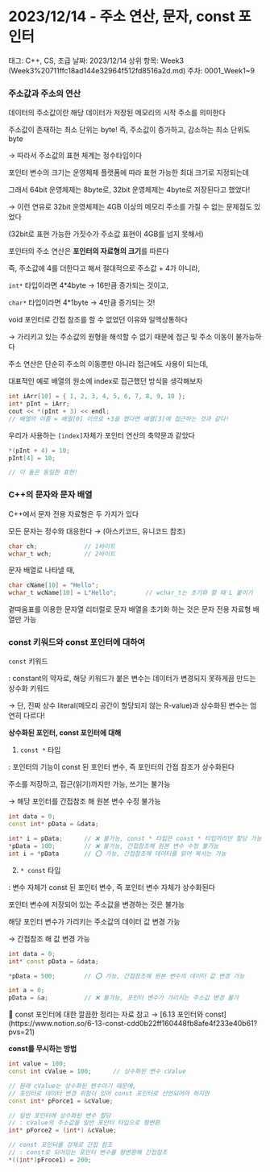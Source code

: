 # 2023/12/14 - 주소 연산, 문자, const 포인터

태그: C++, CS, 초급
날짜: 2023/12/14
상위 항목: Week3 (Week3%20711ffc18ad144e32964f512fd8516a2d.md)
주차: 0001_Week1~9

### 주소값과 주소의 연산

데이터의 주소값이란 해당 데이터가 저장된 메모리의 시작 주소를 의미한다

주소값이 존재하는 최소 단위는 byte! 즉, 주소값이 증가하고, 감소하는 최소 단위도 byte

→ 따라서 주소값의 표현 체계는 정수타입이다

포인터 변수의 크기는 운영체제 플랫폼에 따라 표현 가능한 최대 크기로 지정되는데

그래서 64bit 운영체제는 8byte로, 32bit 운영체제는 4byte로 저장된다고 했었다!

→ 이런 연유로 32bit 운영체제는 4GB 이상의 메모리 주소를 가질 수 없는 문제점도 있었다

(32bit로 표현 가능한 가짓수가 주소값 표현이 4GB를 넘지 못해서)

포인터의 주소 연산은 **포인터의 자료형의 크기**를 따른다

즉, 주소값에 4를 더한다고 해서 절대적으로 주소값 + 4가 아니라,

`int*` 타입이라면 4*4byte → 16만큼 증가되는 것이고,

`char*` 타입이라면 4*1byte → 4만큼 증가되는 것!

void 포인터로 간접 참조를 할 수 없었던 이유와 일맥상통하다

→ 가리키고 있는 주소값의 원형을 해석할 수 없기 때문에 접근 및 주소 이동이 불가능하다

주소 연산은 단순히 주소의 이동뿐만 아니라 접근에도 사용이 되는데,

대표적인 예로 배열의 원소에 index로 접근했던 방식을 생각해보자

```cpp
int iArr[10] = { 1, 2, 3, 4, 5, 6, 7, 8, 9, 10 };
int* pInt = iArr;        
cout << *(pInt + 3) << endl;         
// 배열의 이름 = 배열[0] 이므로 +3을 했다면 배열[3]에 접근하는 것과 같다!
```

우리가 사용하는 `[index]`자체가 포인터 연산의 축약문과 같았다

```cpp
*(pInt + 4) = 10;
pInt[4] = 10;

// 이 둘은 동일한 표현!
```

### C++의 문자와 문자 배열

C++에서 문자 전용 자료형은 두 가지가 있다

모든 문자는 정수와 대응한다 → (아스키코드, 유니코드 참조)

```cpp
char ch;             // 1바이트
wchar_t wch;         // 2바이트
```

문자 배열로 나타낼 때,

```cpp
char cName[10] = "Hello";
wchar_t wcName[10] = L"Hello";        // wchar_t는 초기화 할 때 L 붙이기
```

곁따옴표를 이용한 문자열 리터럴로 문자 배열을 초기화 하는 것은 문자 전용 자료형 배열만 가능

### const 키워드와 const 포인터에 대하여

`const` 키워드

: constant의 약자로, 해당 키워드가 붙은 변수는 데이터가 변경되지 못하게끔 만드는 상수화 키워드

→ 단, 진짜 상수 literal(메모리 공간이 할당되지 않는 R-value)과 상수화된 변수는 엄연히 다르다!

**상수화된 포인터, const 포인터에 대해**

1) `const *` 타입

: 포인터의 기능이 const 된 포인터 변수, 즉 포인터의 간접 참조가 상수화된다

주소를 저장하고, 접근(읽기)까지만 가능, 쓰기는 불가능 

→ 해당 포인터를 간접참조 해 원본 변수 수정 불가능

```cpp
int data = 0;
const int* pData = &data;

int* i = pData;      // ❌ 불가능, const * 타입은 const * 타입끼리만 할당 가능
*pData = 100;        // ❌ 불가능, 간접참조해 원본 변수 수정 불가능
int i = *pData       // ⭕ 가능, 간접참조해 데이터를 읽어 복사는 가능
```

2) `* const` 타입

: 변수 자체가 const 된 포인터 변수, 즉 포인터 변수 자체가 상수화된다

포인터 변수에 저장되어 있는 주소값을 변경하는 것은 불가능

해당 포인터 변수가 가리키는 주소값의 데이터 값 변경 가능

→ 간접참조 해 값 변경 가능

```cpp
int data = 0;
int* const pData = &data;

*pData = 500;        // ⭕ 가능, 간접참조해 원본 변수의 데이터 값 변경 가능

int a = 0;
pData = &a;          // ❌ 불가능, 포인터 변수가 가리키는 주소값 변경 불가
```

<aside>
📒 const 포인터에 대한 깔끔한 정리는 자료 참고 → [6.13 포인터와 const](https://www.notion.so/6-13-const-cdd0b22ff160448fb8afe4f233e40b61?pvs=21)

</aside>

**const를 무시하는 방법**

```cpp
int value = 100;
const int cValue = 100;      // 상수화된 변수 cValue

// 원래 cValue는 상수화된 변수이기 때문에,
// 포인터로 데이터 변경 위험이 있어 const 포인터로 선언되어야 하지만
const int* pForce1 = &cValue;

// 일반 포인터에 상수화된 변수 할당
// : cValue의 주소값을 일반 포인터 타입으로 형변환
int* pForce2 = (int*) &cValue;

// const 포인터를 강제로 간접 참조
// : const로 되어있는 포인터 변수를 형변환해 간접참조
*((int*)pFroce1) = 200;

```